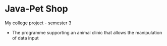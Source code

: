 # Java-Pet Shop
My college project - semester 3
- The programme supporting an animal clinic that allows the manipulation of data input
